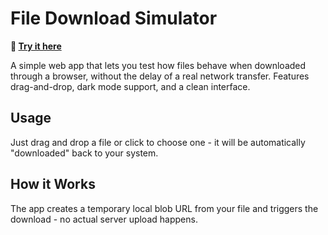 # File Download Simulator

**🔗 [Try it here](https://kamildev.github.io/file-download-simulator/)**

A simple web app that lets you test how files behave when downloaded through a browser, without the delay of a real network transfer. Features drag-and-drop, dark mode support, and a clean interface.

## Usage

Just drag and drop a file or click to choose one - it will be automatically "downloaded" back to your system.

## How it Works

The app creates a temporary local blob URL from your file and triggers the download - no actual server upload happens.
